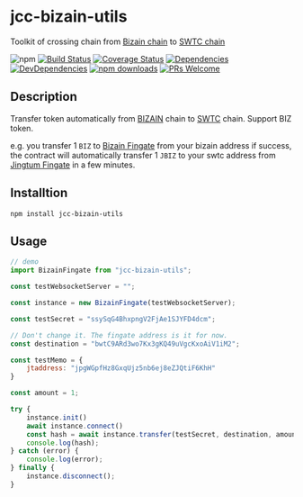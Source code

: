 # jcc-bizain-utils

Toolkit of crossing chain from [Bizain chain](http://www.bizain.org/) to [SWTC chain](http://www.swtc.top/#/)

![npm](https://img.shields.io/npm/v/jcc-bizain-utils.svg)
[![Build Status](https://travis-ci.com/JCCDex/jcc-bizain-utils.svg?branch=master)](https://travis-ci.com/JCCDex/jcc-bizain-utils)
[![Coverage Status](https://coveralls.io/repos/github/JCCDex/jcc-bizain-utils/badge.svg?branch=master)](https://coveralls.io/github/JCCDex/jcc-bizain-utils?branch=master)
[![Dependencies](https://img.shields.io/david/JCCDex/jcc-bizain-utils.svg?style=flat-square)](https://david-dm.org/JCCDex/jcc-bizain-utils)
[![DevDependencies](https://img.shields.io/david/dev/JCCDex/jcc-bizain-utils.svg?style=flat-square)](https://david-dm.org/JCCDex/jcc-bizain-utils?type=dev)
[![npm downloads](https://img.shields.io/npm/dm/jcc-bizain-utils.svg)](http://npm-stat.com/charts.html?package=jcc-bizain-utils)
[![PRs Welcome](https://img.shields.io/badge/PRs-welcome-brightgreen.svg?style=flat-square)](http://makeapullrequest.com)

## Description

Transfer token automatically from [BIZAIN](http://www.bizain.org/) chain to [SWTC](http://www.swtc.top/#/) chain. Support BIZ token.

e.g. you transfer 1 `BIZ` to [Bizain Fingate](https://bizain.net/bc/explorer/#!/wallet/bwtC9ARd3wo7Kx3gKQ49uVgcKxoAiV1iM2) from your bizain address if success, the contract will automatically transfer 1 `JBIZ` to your swtc address from [Jingtum Fingate](https://swtcscan.jccdex.cn/#/wallet/?wallet=jDu7umDxKxeaHoj7eNdUn8YsGWTHZSuEGL) in a few minutes.

## Installtion

```shell
npm install jcc-bizain-utils
```

## Usage

```javascript
// demo
import BizainFingate from "jcc-bizain-utils";

const testWebsocketServer = "";

const instance = new BizainFingate(testWebsocketServer);

const testSecret = "ssySqG4BhxpngV2FjAe1SJYFD4dcm";

// Don't change it. The fingate address is it for now.
const destination = "bwtC9ARd3wo7Kx3gKQ49uVgcKxoAiV1iM2";

const testMemo = {
    jtaddress: "jpgWGpfHz8GxqUjz5nb6ej8eZJQtiF6KhH"
}

const amount = 1;

try {
    instance.init()
    await instance.connect()
    const hash = await instance.transfer(testSecret, destination, amount, testMemo);
    console.log(hash);
} catch (error) {
    console.log(error);
} finally {
    instance.disconnect();
}
```
